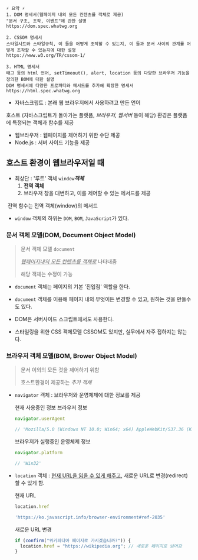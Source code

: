 ```
⚡ 요약 ⚡
1. DOM 명세서(웹페이지 내의 모든 컨텐츠를 객체로 제공)
"문서 구조, 조작, 이벤트"에 관한 설명
https://dom.spec.whatwg.org

2. CSSOM 명세서
스타일시트와 스타일규칙, 이 둘을 어떻게 조작할 수 있는지, 이 둘과 문서 사이의 관계를 어떻게 조작할 수 있는지에 대한 설명
https://www.w3.org/TR/cssom-1/

3. HTML 명세서
태그 등의 html 언어, setTimeout(), alert, location 등의 다양한 브라우저 기능을 정의한 BOM에 대한 설명
DOM 명세서에 다양한 프로퍼티와 메서드를 추가해 확장한 명세서
https://html.spec.whatwg.org
```



- 자바스크립트 : 본래 웹 브라우저에서 사용하려고 만든 언어

호스트 (자바스크립트가 돌아가는 플랫폼, *브라우저, 웹서버* 등이 해당) 환경은 플랫폼에 특정되는 객체과 함수를 제공

- 웹브라우저 : 웹페이지를 제어하기 위한 수단 제공
- Node.js : 서버 사이드 기능을 제공



## 호스트 환경이 웹브라우저일 때

- 최상단 : '루트' 객체 `window`***객체***
  1. **전역 객체**
  2. 브라우저 창을 대변하고, 이를 제어할 수 있는 메서드를 제공

​	전역 함수는 전역 객체(window)의 메서드

- `window` 객체의 하위는 `DOM`, `BOM`, `JavaScript`가 있다.



### 문서 객체 모델(DOM, Document Object Model)

> 문서 객체 모델 `document`
>
> <u>*웹페이지내의 모든 컨텐츠를 객체로*</u> 나타내줌
>
> 해당 객체는 수정이 가능

- `document` 객체는 페이지의 기본 '진입점' 역할을 한다.

- `document` 객체를 이용해 페이지 내의 무엇이든 변경할 수 있고, 원하는 것을 만들수도 있다.

- DOM은 서버사이드 스크립트에서도 사용한다.

- 스타일링을 위한 CSS 객체모델 CSSOM도 있지만, 실무에서 자주 접하지는 않는다.



### 브라우저 객체 모델(BOM, Brower Object Model)

> 문서 이외의 모든 것을 제어하기 위함
>
> 호스트환경이 제공하는 *추가 객체*

- `navigator` 객체 : 브라우저와 운영체제에 대한 정보를 제공

  현재 사용중인 정보 브라우저 정보

  ```javascript
  navigator.userAgent
  
  // 'Mozilla/5.0 (Windows NT 10.0; Win64; x64) AppleWebKit/537.36 (KHTML, like Gecko) Chrome/108.0.0.0 Safari/537.36'
  ```

  브라우저가 실행중인 운영체제 정보

  ```javascript
  navigator.platform
  
  // 'Win32'
  ```

  

- `location` 객체 : <u>현재 URL을 읽을 수 있게 해주고,</u> 새로운 URL로 변경(redirect)할 수 있게 함.

  현재 URL

  ```javascript
  location.href
  
  'https://ko.javascript.info/browser-environment#ref-2035'
  ```

  새로운 URL 변경

  ```javascript
  if (confirm("위키피디아 페이지로 가시겠습니까?")) {
    location.href = "https://wikipedia.org"; // 새로운 페이지로 넘어감
  }
  ```

  
